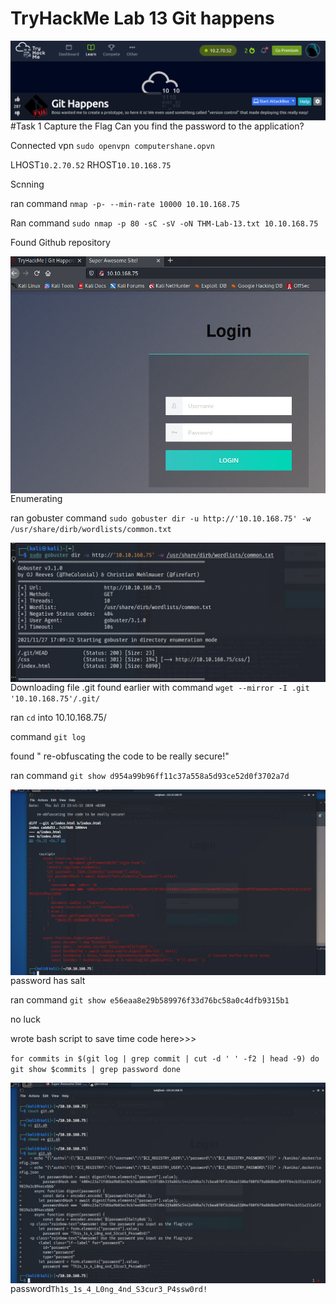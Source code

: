 # TryHackMe Lab 13 Git happens

<img src="GitHappens-Lab-13.png"
     alt="GitHappens-Lab-13_icon"
     style="float: left; margin-right: 10px;" />
     
#Task 1  Capture the Flag
Can you find the password to the application?

Connected vpn `sudo openvpn computershane.opvn`

LHOST`10.2.70.52`
RHOST`10.10.168.75`

Scnning 

ran command `nmap -p- --min-rate 10000 10.10.168.75`

Ran command `sudo nmap -p 80 -sC -sV -oN THM-Lab-13.txt 10.10.168.75 `

Found Github repository

<img src="GitHappens-Lab-13-1.png"
     alt="GitHappens-Lab-13-1_icon"
     style="float: left; margin-right: 10px;" />

Enumerating

ran gobuster command `sudo gobuster dir -u http://'10.10.168.75' -w /usr/share/dirb/wordlists/common.txt`

<img src="GitHappens-Lab-13-2.png"
     alt="GitHappens-Lab-13-2_icon"
     style="float: left; margin-right: 10px;" />
     
Downloading file .git found earlier with command `wget --mirror -I .git '10.10.168.75'/.git/`

ran `cd` into 10.10.168.75/

command `git log`

found " re-obfuscating the code to be really secure!"

ran command `git show d954a99b96ff11c37a558a5d93ce52d0f3702a7d`

<img src="GitHappens-Lab-13-3.png"
     alt="GitHappens-Lab-13-3_icon"
     style="float: left; margin-right: 10px;" />

password has salt

ran command `git show e56eaa8e29b589976f33d76bc58a0c4dfb9315b1`

no luck

wrote bash script to save time code here>>>

`for commits in $(git log | grep commit | cut -d ' ' -f2 | head -9)
do
	git show $commits | grep password
done`

<img src="GitHappens-Lab-13-4.png"
     alt="GitHappens-Lab-13-4_icon"
     style="float: left; margin-right: 10px;" />
     
password`Th1s_1s_4_L0ng_4nd_S3cur3_P4ssw0rd!`

